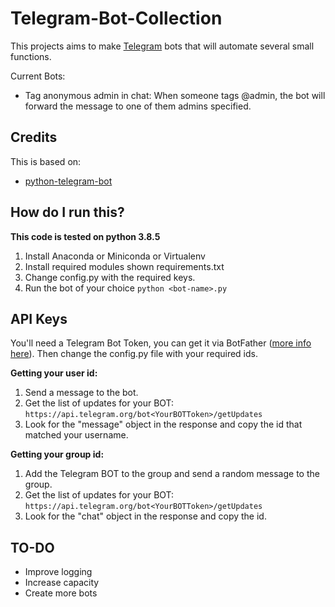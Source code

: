 # Telegram-Bot-Collection

This projects aims to make [Telegram](https://telegram.org) bots that will automate several small functions.

Current Bots:
- Tag anonymous admin in chat:
    When someone tags @admin, the bot will forward the message to one of them admins specified.

## Credits

This is based on:
- [python-telegram-bot](https://github.com/python-telegram-bot/python-telegram-bot)

## How do I run this?

**This code is tested on python 3.8.5**

1. Install Anaconda or Miniconda or Virtualenv
2. Install required modules shown requirements.txt
3. Change config.py with the required keys.
4. Run the bot of your choice `python <bot-name>.py`

## API Keys

You'll need a Telegram Bot Token, you can get it via BotFather ([more info here](https://core.telegram.org/bots)).
Then change the config.py file with your required ids.

**Getting your user id:**
1. Send a message to the bot.
2. Get the list of updates for your BOT:
    `https://api.telegram.org/bot<YourBOTToken>/getUpdates`
3. Look for the "message" object in the response and copy the id that matched your username.

**Getting your group id:**
1. Add the Telegram BOT to the group and send a random message to the group.
2. Get the list of updates for your BOT:
    `https://api.telegram.org/bot<YourBOTToken>/getUpdates`
3. Look for the "chat" object in the response and copy the id.

## TO-DO

- Improve logging
- Increase capacity
- Create more bots